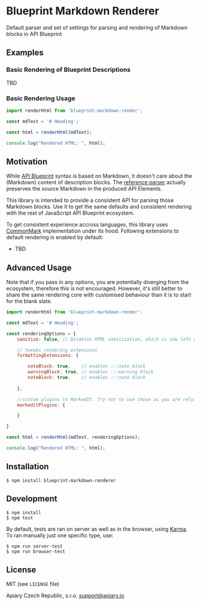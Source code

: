 # Blueprint Markdown Renderer

Default parser and set of settings for parsing and rendering of Markdown blocks in API Blueprint

## Examples

### Basic Rendering of Blueprint Descriptions

TBD


### Basic Rendering Usage

```js
import renderHtml from 'blueprint-markdown-render';

const mdText = '# Heading';

const html = renderHtml(mdText);

console.log("Rendered HTML: ", html);
```


## Motivation

While [API Blueprint](https://apiblueprint.org/) syntax is based on Markdown, it doesn't care about the (Markdown) content of description blocks. The [reference parser](https://github.com/apiaryio/drafter) actually preserves the source Markdown in the produced API Elements.

This library is intended to provide a consistent API for parsing those Markdown blocks. Use it to get the same defaults and consistent rendering with the rest of JavaScript API Blueprint ecosystem.

To get consistent experience accross languages, this library uses [CommonMark](http://commonmark.org) implementation under its hood. Following extensions to default rendering is enabled by default:

* TBD

## Advanced Usage

Note that if you pass in any options, you are potentially diverging from the ecosystem, therefore this is not encouraged. However, it's still better to share the same rendering core with customised behaviour than it is to start for the blank slate.

```js
import renderHtml from 'blueprint-markdown-render';

const mdText = '# Heading';

const renderingOptions = {
	sanitize: false, // Disables HTML sanitization, which is now left up to you. Dangerous, use only if you are triple sure

	// tweaks rendering extensions
	formattingExtensions: {

		noteBlock: true,    // enables :::note block
		warningBlock: true, // enables :::warning block
		noteBlock: true,    // enables :::note block
	
	},

	//custom plugins to MarkedIt. Try not to use those as you are relying on implementation detail
	markeditPlugins: {

	}

}

const html = renderHtml(mdText, renderingOptions);

console.log("Rendered HTML: ", html);

```

## Installation

```shell
$ npm install blueprint-markdown-renderer
```

## Development

```shell
$ npm install
$ npm test
```

By default, tests are ran on server as well as in the browser, using
[Karma](http://karma-runner.github.io/). To ran manually just one specific type, use:

```shell
$ npm run server-test
$ npm run browser-test
```

## License


MIT (see `LICENSE` file)

Apiary Czech Republic, s.r.o. <support@apiary.io>
